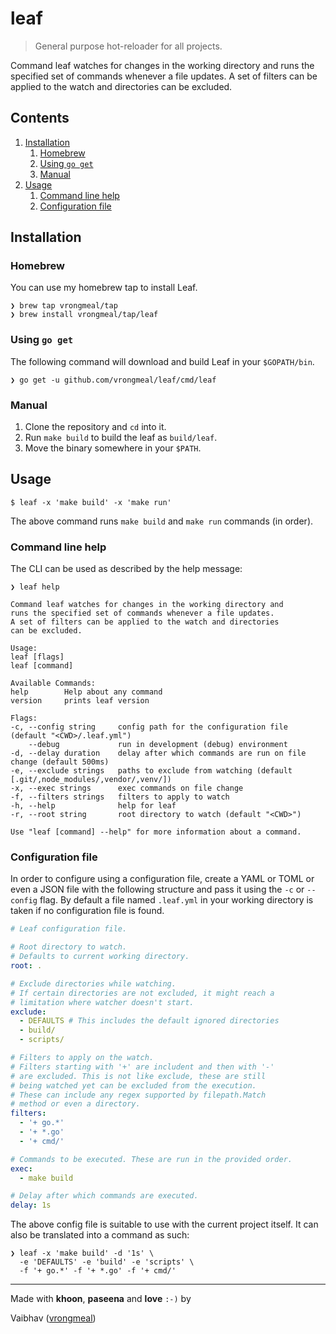 # leaf

> General purpose hot-reloader for all projects.

Command leaf watches for changes in the working directory
and runs the specified set of commands whenever a file
updates. A set of filters can be applied to the watch and
directories can be excluded.

## Contents

1. [Installation](#installation)
    1. [Homebrew](#homebrew)
    1. [Using `go get`](#using-go-get)
    1. [Manual](#manual)
1. [Usage](#usage)
    1. [Command line help](#command-line-help)
    1. [Configuration file](#configuration-file)

## Installation

### Homebrew

You can use my homebrew tap to install Leaf.

```
❯ brew tap vrongmeal/tap
❯ brew install vrongmeal/tap/leaf
```

### Using `go get`

The following command will download and build Leaf in your
`$GOPATH/bin`.

```
❯ go get -u github.com/vrongmeal/leaf/cmd/leaf
```

### Manual

1. Clone the repository and `cd` into it.
1. Run `make build` to build the leaf as `build/leaf`.
1. Move the binary somewhere in your `$PATH`.

## Usage

```
$ leaf -x 'make build' -x 'make run'
```

The above command runs `make build` and `make run` commands
(in order).

### Command line help

The CLI can be used as described by the help message:

```
❯ leaf help

Command leaf watches for changes in the working directory and
runs the specified set of commands whenever a file updates.
A set of filters can be applied to the watch and directories
can be excluded.

Usage:
leaf [flags]
leaf [command]

Available Commands:
help        Help about any command
version     prints leaf version

Flags:
-c, --config string     config path for the configuration file (default "<CWD>/.leaf.yml")
    --debug             run in development (debug) environment
-d, --delay duration    delay after which commands are run on file change (default 500ms)
-e, --exclude strings   paths to exclude from watching (default [.git/,node_modules/,vendor/,venv/])
-x, --exec strings      exec commands on file change
-f, --filters strings   filters to apply to watch
-h, --help              help for leaf
-r, --root string       root directory to watch (default "<CWD>")

Use "leaf [command] --help" for more information about a command.
```

### Configuration file

In order to configure using a configuration file, create a
YAML or TOML or even a JSON file with the following structure
and pass it using the `-c` or `--config` flag. By default
a file named `.leaf.yml` in your working directory is taken
if no configuration file is found.

```yaml
# Leaf configuration file.

# Root directory to watch.
# Defaults to current working directory.
root: .

# Exclude directories while watching.
# If certain directories are not excluded, it might reach a
# limitation where watcher doesn't start.
exclude:
  - DEFAULTS # This includes the default ignored directories
  - build/
  - scripts/

# Filters to apply on the watch.
# Filters starting with '+' are includent and then with '-'
# are excluded. This is not like exclude, these are still
# being watched yet can be excluded from the execution.
# These can include any regex supported by filepath.Match
# method or even a directory.
filters:
  - '+ go.*'
  - '+ *.go'
  - '+ cmd/'

# Commands to be executed. These are run in the provided order.
exec:
  - make build

# Delay after which commands are executed.
delay: 1s
```

The above config file is suitable to use with the current
project itself. It can also be translated into a command
as such:

```
❯ leaf -x 'make build' -d '1s' \
  -e 'DEFAULTS' -e 'build' -e 'scripts' \
  -f '+ go.*' -f '+ *.go' -f '+ cmd/'
```

---

Made with **khoon**, **paseena** and **love** `:-)` by

Vaibhav ([vrongmeal](https://vrongmeal.github.io))

